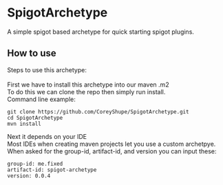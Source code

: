 # SpigotArchetype
A simple spigot based archetype for quick starting spigot plugins.

## How to use
Steps to use this archetype: <br />
<br />
First we have to install this archetype into our maven .m2 <br />
To do this we can clone the repo then simply run install. <br />
Command line example:
```
git clone https://github.com/CoreyShupe/SpigotArchetype.git
cd SpigotArchetype
mvn install
```
Next it depends on your IDE <br />
Most IDEs when creating maven projects let you use a custom archetpye. <br />
When asked for the group-id, artifact-id, and version you can input these: <br />
```
group-id: me.fixed
artifact-id: spigot-archetype
version: 0.0.4
```